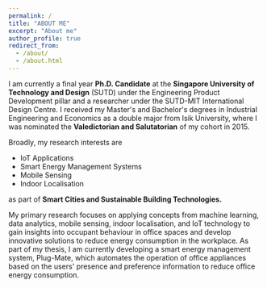 ```yaml
---
permalink: /
title: "ABOUT ME"
excerpt: "About me"
author_profile: true
redirect_from: 
  - /about/
  - /about.html
---
```


I am currently a final year **Ph.D. Candidate** at the **Singapore University of Technology and Design** (SUTD) 
under the Engineering Product Development pillar and a researcher under the SUTD-MIT International 
Design Centre. I received my Master's and Bachelor's degrees in Industrial Engineering and Economics 
as a double major from Isik University, where I was nominated the **Valedictorian and Salutatorian** 
of my cohort in 2015.

Broadly, my research interests are
* IoT Applications
* Smart Energy Management Systems
* Mobile Sensing 
* Indoor Localisation

as part of **Smart Cities and Sustainable Building Technologies.**

My primary research focuses on applying concepts from machine learning, 
data analytics, mobile sensing, indoor localisation, and IoT technology to gain insights into 
occupant behaviour in office spaces and develop innovative solutions to reduce energy consumption in the workplace. 
As part of my thesis, I am currently developing a smart energy management system, Plug-Mate,
which automates the operation of office appliances based on the users' presence and preference information to 
reduce office energy consumption.









